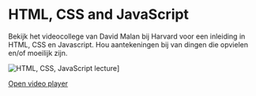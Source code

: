 # HTML, CSS and JavaScript

Bekijk het videocollege van David Malan bij Harvard voor een inleiding in HTML, CSS en Javascript. Hou aantekeningen bij van dingen die opvielen en/of moeilijk zijn.

![HTML, CSS, JavaScript lecture](http://img.youtube.com/vi/alnzFK-4xMY/0.jpg)]

[Open video player](https://video.cs50.io/alnzFK-4xMY?start=380)
